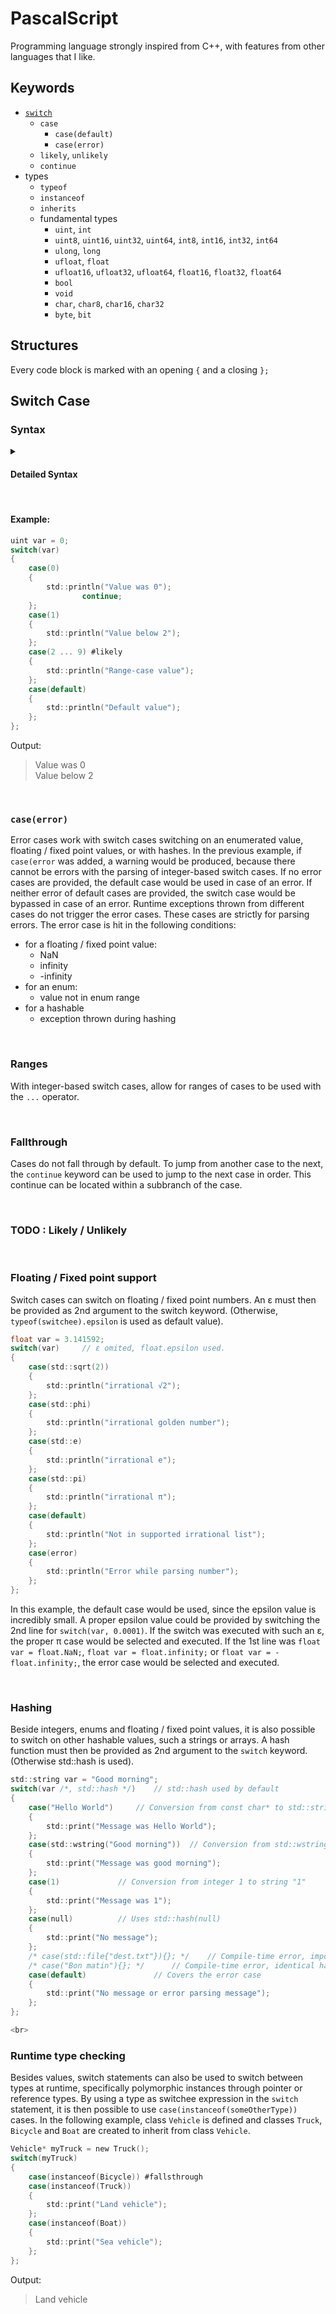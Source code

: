 # PascalScript
Programming language strongly inspired from C++, with features from other languages that I like.

## Keywords

- [`switch`](#switch-case)
	- `case`
		- `case(default)`
		- `case(error)`
	- `likely`, `unlikely`
     - `continue`
- types
	- `typeof`
	- `instanceof`
	- `inherits`
	- fundamental types
		- `uint`, `int`
		- `uint8`, `uint16`, `uint32`, `uint64`, `int8`, `int16`, `int32`, `int64`
		- `ulong`, `long`
		- `ufloat`, `float`
		- `ufloat16`, `ufloat32`, `ufloat64`, `float16`, `float32`, `float64`
		- `bool`
		- `void`
		- `char`, `char8`, `char16`, `char32`
		- `byte`, `bit`


## Structures
Every code block is marked with an opening `{` and a closing `};`

## Switch Case

### Syntax

<details>
<summary> <h4>Detailed Syntax</h4> </summary>

- switch_statement:
	> `switch`(*switchee*, <sup><sub>(optional)</sub></sup> *switch_epsilon* <sup><sub>(or)</sub></sup> *switch_hash_function*) *switch_block*

<br>

- switchee:
	- Expression resulting in a numerical value, an enumerated value, a floating-point / fixed-point value, hashable value or a runtime type (as a pointer type or reference type).

<br>

- switch_epsilon:
	- valid if `typeof(switch_epsilon) == typeof(switchee)`
	- Used only if *switchee* is a floating / fixed point-resulting expression (`std::is_floating_point(typeof(switchee)) == true || std::is_fixed_point(typeof(switchee)) == true`)

<br>

- switch_hash_function:
	- valid if *switch_hash_function* is a `constexpr` function taking *switchee* as a single parameter and returning an integer (`std::is_function(switch_hash_function) == true && std::is_constexpr(switch_hash_function) &&
std::parameters(switch_hash_function).count == 1 && std::parameters(switch_hash_function)[0].type == typeof(switchee) && std::is_integral(std::returns(switch_hash_function).type) == true`)'.
	
<br>

- switch_block:
	> {
	> &nbsp;&nbsp;&nbsp;&nbsp; <sup><sub>(1 ... n)</sub></sup> *case_statement* <sup><sub>(or)</sub></sup> *case_type_statement*
	> };

<br>

- case_statement:
	> `case`(*case_value*) <sup><sub>(optional)</sub></sup> *case_attribute* *case_block* 
	
<br>

- case_value:
	- one of
		- `default`
		- `error`
		- expression of type `typeof(switchee)`. 
	
<br>

- case_type_statement:
	>`case`(`instanceof`(*case_type_value*)) <sup><sub>(optional)</sub></sup> *case_attribute* *case_block*
		
<br>

- case_type_value:
	- valid if *switchee* is a pointer or reference of a type that inherits *case_type_value* (`typeof(switchee) inherits case_type_value == true && (std::is_pointer(typeof(switchee)) || std::is_reference(typeof(switchee)))`)

<br>

- case_attribute:
	- one of
		- `#likely`
		- `#unlikely`

<br>

- case_block:
	> {
	> &nbsp;&nbsp;&nbsp;&nbsp;<sup><sub>(0 ... n)</sub></sup> statement
	> };
</details>

<br>

#### Example:
```c
uint var = 0;
switch(var)
{
	case(0)
	{
		std::println("Value was 0");
                continue;
	};
	case(1)
	{
		std::println("Value below 2");
	};
	case(2 ... 9) #likely
	{
		std::println("Range-case value");
	};
	case(default)
	{
		std::println("Default value");
	};
};
```
Output:
> Value was 0 <br>
> Value below 2

<br>

### `case(error)`
Error cases work with switch cases switching on an enumerated value, floating / fixed point values, or with hashes.
In the previous example, if `case(error` was added, a warning would be produced, because there cannot be errors with the parsing of integer-based switch cases.
If no error cases are provided, the default case would be used in case of an error.
If neither error of default cases are provided, the switch case would be bypassed in case of an error.
Runtime exceptions thrown from different cases do not trigger the error cases. These cases are strictly for parsing errors.
The error case is hit in the following conditions:
- for a floating / fixed point value:
	- NaN
	- infinity
	-  -infinity
- for an enum:
	- value not in enum range
- for a hashable
	- exception thrown during hashing

<br>

### Ranges
With integer-based switch cases, allow for ranges of cases to be used with the `...` operator.

<br>

### Fallthrough
Cases do not fall through by default. To jump from another case to the next, the `continue` keyword can be used to jump to the next case in order. 
This continue can be located within a subbranch of the case. 

<br>

### TODO : Likely / Unlikely

<br>

### Floating / Fixed point support
Switch cases can switch on floating / fixed point numbers. An  ε must then be provided as 2nd argument to the switch keyword. (Otherwise, `typeof(switchee).epsilon` is used as default value).

```c
float var = 3.141592;
switch(var) 	// ε omited, float.epsilon used.
{
	case(std::sqrt(2))
	{
		std::println("irrational √2");
	};
	case(std::phi)
	{
		std::println("irrational golden number");
	};
	case(std::e)
	{
		std::println("irrational e");
	};
	case(std::pi)
	{
		std::println("irrational π");
	};
	case(default) 
	{
		std::println("Not in supported irrational list");
	};
	case(error)
	{
		std::println("Error while parsing number");
	};
};
```
In this example, the default case would be used, since the epsilon value is incredibly small. 
A proper epsilon value could be provided by switching the 2nd line for `switch(var, 0.0001)`. 
If the switch was executed with such an ε, the proper π case would be selected and executed.
If the 1st line was `float var = float.NaN;`, `float var = float.infinity;` or `float var = -float.infinity;`, the error case would be selected and executed.

<br>

### Hashing
Beside integers, enums and floating / fixed point values, it is also possible to switch on other hashable values, such a strings or arrays.
A hash function must then be provided as 2nd argument to the `switch` keyword. (Otherwise std::hash is used).
```c
std::string var = "Good morning";
switch(var /*, std::hash */)	// std::hash used by default
{
	case("Hello World")		// Conversion from const char* to std::string
	{
		std::print("Message was Hello World");
	};
	case(std::wstring("Good morning"))	// Conversion from std::wstring to std::string
	{
		std::print("Message was good morning");
	};
	case(1)				// Conversion from integer 1 to string "1"
	{
		std::print("Message was 1");	
	};
	case(null)			// Uses std::hash(null)
	{
		std::print("No message");
	};
	/* case(std::file{"dest.txt"}){}; */	// Compile-time error, impossible to convert a std::file hash into std::string hash at compile-time.
	/* case("Bon matin"){}; */		// Compile-time error, identical hash in two cases
	case(default)				// Covers the error case
	{
		std::print("No message or error parsing message");
	};
};

<br>

```
### Runtime type checking
Besides values, switch statements can also be used to switch between types at runtime, specifically polymorphic instances through pointer or reference types.
By using a type as switchee expression in the `switch` statement, it is then possible to use `case(instanceof(someOtherType))` cases. In the following example, class `Vehicle` is defined and classes `Truck`, `Bicycle` and `Boat` are created to inherit from class `Vehicle`.
```c
Vehicle* myTruck = new Truck();
switch(myTruck)
{
	case(instanceof(Bicycle)) #fallsthrough
	case(instanceof(Truck))
	{
		std::print("Land vehicle");
	};
	case(instanceof(Boat))
	{
		std::print("Sea vehicle");
	};
};
```
Output:
> Land vehicle
